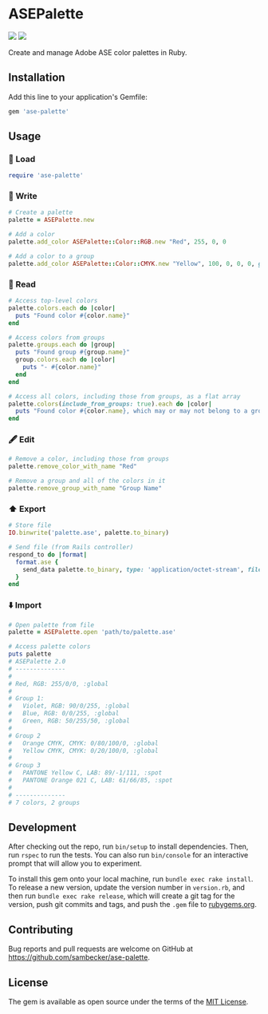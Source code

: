 # ASEPalette

[<img src="https://img.shields.io/gem/v/ase-palette.svg?color=g" />](https://rubygems.org/gems/ase-palette)
[<img src="https://img.shields.io/gem/dt/ase-palette.svg?color=g" />](https://rubygems.org/gems/ase-palette)

Create and manage Adobe ASE color palettes in Ruby.

## Installation

Add this line to your application's Gemfile:

```ruby
gem 'ase-palette'
```

## Usage

### 🚀 Load

```ruby
require 'ase-palette'
```

### 📝 Write

```ruby
# Create a palette
palette = ASEPalette.new

# Add a color
palette.add_color ASEPalette::Color::RGB.new "Red", 255, 0, 0

# Add a color to a group
palette.add_color ASEPalette::Color::CMYK.new "Yellow", 100, 0, 0, 0, group_name: "My Group"
```

### 📖 Read

```ruby
# Access top-level colors
palette.colors.each do |color|
  puts "Found color #{color.name}"
end

# Access colors from groups
palette.groups.each do |group|
  puts "Found group #{group.name}"
  group.colors.each do |color|
    puts "- #{color.name}"
  end
end

# Access all colors, including those from groups, as a flat array
palette.colors(include_from_groups: true).each do |color|
  puts "Found color #{color.name}, which may or may not belong to a group"
end
```

### 🖋 Edit

```ruby
# Remove a color, including those from groups
palette.remove_color_with_name "Red"

# Remove a group and all of the colors in it
palette.remove_group_with_name "Group Name" 
```

### ⬆️ Export

```ruby
# Store file
IO.binwrite('palette.ase', palette.to_binary)

# Send file (from Rails controller)
respond_to do |format|
  format.ase {
    send_data palette.to_binary, type: 'application/octet-stream', filename: 'palette.ase' 
  }
end
```

### ⬇️ Import

```ruby
# Open palette from file
palette = ASEPalette.open 'path/to/palette.ase'

# Access palette colors
puts palette
# ASEPalette 2.0
# --------------
# 
# Red, RGB: 255/0/0, :global
#
# Group 1:
#   Violet, RGB: 90/0/255, :global
#   Blue, RGB: 0/0/255, :global
#   Green, RGB: 50/255/50, :global
#
# Group 2
#   Orange CMYK, CMYK: 0/80/100/0, :global
#   Yellow CMYK, CMYK: 0/20/100/0, :global
# 
# Group 3
#   PANTONE Yellow C, LAB: 89/-1/111, :spot
#   PANTONE Orange 021 C, LAB: 61/66/85, :spot
#
# --------------
# 7 colors, 2 groups
```

## Development

After checking out the repo, run `bin/setup` to install dependencies. Then, run `rspec` to run the tests. You can also run `bin/console` for an interactive prompt that will allow you to experiment.

To install this gem onto your local machine, run `bundle exec rake install`. To release a new version, update the version number in `version.rb`, and then run `bundle exec rake release`, which will create a git tag for the version, push git commits and tags, and push the `.gem` file to [rubygems.org](https://rubygems.org).

## Contributing

Bug reports and pull requests are welcome on GitHub at https://github.com/sambecker/ase-palette.

## License

The gem is available as open source under the terms of the [MIT License](https://opensource.org/licenses/MIT).
